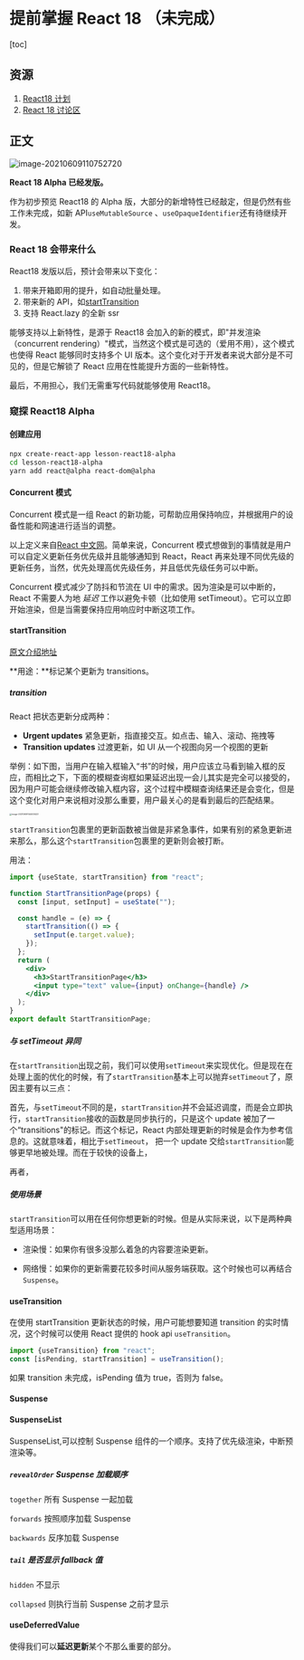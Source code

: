 # 提前掌握 React 18 （未完成）

[toc]

## 资源

1. [React18 计划](https://reactjs.org/blog/2021/06/08/the-plan-for-react-18.html)
2. [React 18 讨论区](https://github.com/reactwg/react-18/discussions)

## 正文

![image-20210609110752720](https://tva1.sinaimg.cn/large/008i3skNgy1grbu7moxb4j31ar0u07kz.jpg)

**React 18 Alpha 已经发版。**

作为初步预览 React18 的 Alpha 版，大部分的新增特性已经敲定，但是仍然有些工作未完成，如新 API`useMutableSource` 、`useOpaqueIdentifier`还有待继续开发。

### React 18 会带来什么

React18 发版以后，预计会带来以下变化：

1. 带来开箱即用的提升，如自动批量处理。
2. 带来新的 API，如[startTransition](https://github.com/reactwg/react-18/discussions/41)
3. 支持 React.lazy 的全新 ssr

能够支持以上新特性，是源于 React18 会加入的新的模式，即"并发渲染（concurrent rendering）"模式，当然这个模式是可选的（爱用不用），这个模式也使得 React 能够同时支持多个 UI 版本。这个变化对于开发者来说大部分是不可见的，但是它解锁了 React 应用在性能提升方面的一些新特性。

最后，不用担心，我们无需重写代码就能够使用 React18。

### 窥探 React18 Alpha

#### 创建应用

```bash
npx create-react-app lesson-react18-alpha
cd lesson-react18-alpha
yarn add react@alpha react-dom@alpha
```

#### Concurrent 模式

Concurrent 模式是一组 React 的新功能，可帮助应用保持响应，并根据用户的设备性能和网速进行适当的调整。

以上定义来自[React 中文网](https://zh-hans.reactjs.org/docs/concurrent-mode-intro.html)。简单来说，Concurrent 模式想做到的事情就是用户可以自定义更新任务优先级并且能够通知到 React，React 再来处理不同优先级的更新任务，当然，优先处理高优先级任务，并且低优先级任务可以中断。

Concurrent 模式减少了防抖和节流在 UI 中的需求。因为渲染是可以中断的，React 不需要人为地 _延迟_ 工作以避免卡顿（比如使用 setTimeout）。它可以立即开始渲染，但是当需要保持应用响应时中断这项工作。

#### startTransition

[原文介绍地址](https://github.com/reactwg/react-18/discussions/41)

**用途：**标记某个更新为 transitions。

##### transition

React 把状态更新分成两种：

- **Urgent updates** 紧急更新，指直接交互。如点击、输入、滚动、拖拽等
- **Transition updates** 过渡更新，如 UI 从一个视图向另一个视图的更新

举例：如下图，当用户在输入框输入“书”的时候，用户应该立马看到输入框的反应，而相比之下，下面的模糊查询框如果延迟出现一会儿其实是完全可以接受的，因为用户可能会继续修改输入框内容，这个过程中模糊查询结果还是会变化，但是这个变化对用户来说相对没那么重要，用户最关心的是看到最后的匹配结果。

<img src="../../../Library/Application Support/typora-user-images/image-20210609144400423.png" alt="image-20210609144400423" style="zoom:25%;" />

`startTransition`包裹里的更新函数被当做是非紧急事件，如果有别的紧急更新进来那么，那么这个`startTransition`包裹里的更新则会被打断。

用法：

```jsx
import {useState, startTransition} from "react";

function StartTransitionPage(props) {
  const [input, setInput] = useState("");

  const handle = (e) => {
    startTransition(() => {
      setInput(e.target.value);
    });
  };
  return (
    <div>
      <h3>StartTransitionPage</h3>
      <input type="text" value={input} onChange={handle} />
    </div>
  );
}
export default StartTransitionPage;
```

##### 与 setTimeout 异同

在`startTransition`出现之前，我们可以使用`setTimeout`来实现优化。但是现在在处理上面的优化的时候，有了`startTransition`基本上可以抛弃`setTimeout`了，原因主要有以三点：

首先，与`setTimeout`不同的是，`startTransition`并不会延迟调度，而是会立即执行，`startTransition`接收的函数是同步执行的，只是这个 update 被加了一个“transitions"的标记。而这个标记，React 内部处理更新的时候是会作为参考信息的。这就意味着，相比于`setTimeout`， 把一个 update 交给`startTransition`能够更早地被处理。而在于较快的设备上，

再者，

##### 使用场景

`startTransition`可以用在任何你想更新的时候。但是从实际来说，以下是两种典型适用场景：

- 渲染慢：如果你有很多没那么着急的内容要渲染更新。

- 网络慢：如果你的更新需要花较多时间从服务端获取。这个时候也可以再结合`Suspense`。

#### useTransition

在使用 startTransition 更新状态的时候，用户可能想要知道 transition 的实时情况，这个时候可以使用 React 提供的 hook api `useTransition`。

```jsx
import {useTransition} from "react";
const [isPending, startTransition] = useTransition();
```

如果 transition 未完成，isPending 值为 true，否则为 false。

#### Suspense

#### SuspenseList

SuspenseList,可以控制 Suspense 组件的一个顺序。支持了优先级渲染，中断预渲染等。

##### `revealOrder` Suspense 加载顺序

`together` 所有 Suspense 一起加载

`forwards` 按照顺序加载 Suspense

`backwards` 反序加载 Suspense

##### **`tail`** 是否显示 fallback 值

`hidden` 不显示

`collapsed` 则执行当前 Suspense 之前才显示

#### useDeferredValue

使得我们可以**延迟更新**某个不那么重要的部分。
